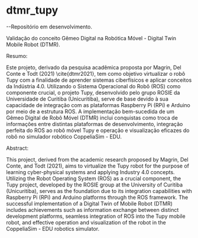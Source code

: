 # dtmr_tupy 

--Repositório em desenvolvimento.

Validação do conceito Gêmeo Digital na Robótica Móvel - Digital Twin Mobile Robot (DTMR).

Resumo:

Este projeto, derivado da pesquisa acadêmica proposta por Magrin, Del Conte e Todt (2021) \cite{dtmr2021}, tem como objetivo virtualizar o robô Tupy com a finalidade de aprender sistemas ciberfísicos e aplicar conceitos da Indústria 4.0. Utilizando o Sistema Operacional do Robô (ROS) como componente crucial, o projeto Tupy, desenvolvido pelo grupo ROSIE da Universidade de Curitiba (Unicuritiba), serve de base devido à sua capacidade de integração com as plataformas Raspberry Pi (RPi) e Arduino por meio de a estrutura ROS. A implementação bem-sucedida de um Gêmeo Digital de Robô Móvel (DTMR) inclui conquistas como troca de informações entre distintas plataformas de desenvolvimento, integração perfeita do ROS ao robô móvel Tupy e operação e visualização eficazes do robô no simulador robótico CoppeliaSim - EDU.

Abstract:

This project, derived from the academic research proposed by Magrin, Del Conte, and Todt (2021), aims to virtualize the Tupy robot for the purpose of learning cyber-physical systems and applying Industry 4.0 concepts. Utilizing the Robot Operating System (ROS) as a crucial component, the Tupy project, developed by the ROSIE group at the University of Curitiba (Unicuritiba), serves as the foundation due to its integration capabilities with Raspberry Pi (RPi) and Arduino platforms through the ROS framework. The successful implementation of a Digital Twin of Mobile Robot (DTMR) includes achievements such as information exchange between distinct development platforms, seamless integration of ROS into the Tupy mobile robot, and effective operation and visualization of the robot in the CoppeliaSim - EDU robotics simulator.


